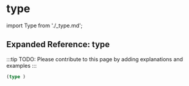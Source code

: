 # type

import Type from './_type.md';

<Type />

## Expanded Reference: type

:::tip
TODO: Please contribute to this page by adding explanations and examples
:::

```lisp
(type )
```
